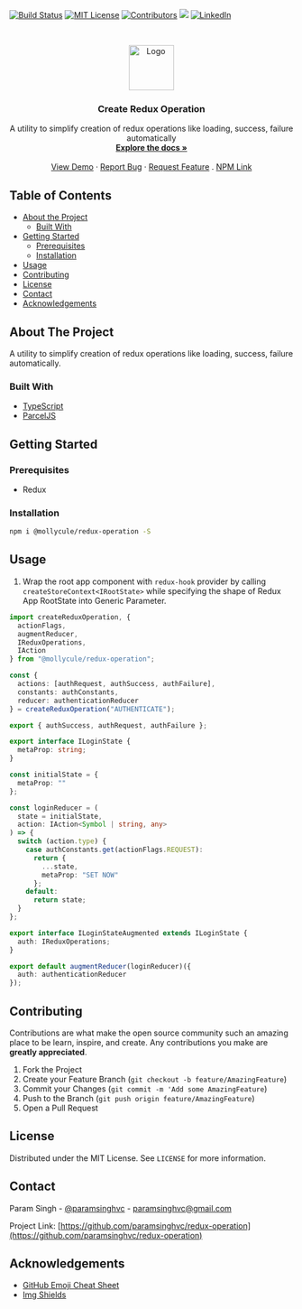 <!-- PROJECT SHIELDS -->

[![Build Status][build-shield]]()
[![MIT License][license-shield]][license-url]
[![Contributors][contributors-shield]]()
<img src="https://img.badgesize.io/paramsinghvc/redux-operation/master/dist/index.js?compression=gzip&label=gzip+size&max=3000&softmax=2000">
[![LinkedIn][linkedin-shield]][linkedin-url]

<!-- PROJECT LOGO -->
<br />
<p align="center">
  <a href="https://github.com/paramsinghvc/redux-operation">
    <img src="https://user-images.githubusercontent.com/4329912/57995433-a1103380-7adf-11e9-9001-d76b38ec6dea.png" alt="Logo" width="80" height="80">
  </a>

  <h3 align="center">Create Redux Operation</h3>

  <p align="center">
    A utility to simplify creation of redux operations like loading, success, failure automatically
    <br />
    <a href="https://www.npmjs.com/package/@mollycule/redux-operation"><strong>Explore the docs »</strong></a>
    <br />
    <br />
    <a href="https://codesandbox.io/s/redux-operation-example-pptq2?fontsize=14">View Demo</a>
    ·
    <a href="https://github.com/paramsinghvc/redux-operation/issues">Report Bug</a>
    ·
    <a href="https://github.com/paramsinghvc/redux-operation/issues">Request Feature</a>
    .
    <a href="https://www.npmjs.com/package/@mollycule/redux-operation">NPM Link</a>
  </p>
</p>

<!-- TABLE OF CONTENTS -->

## Table of Contents

- [About the Project](#about-the-project)
  - [Built With](#built-with)
- [Getting Started](#getting-started)
  - [Prerequisites](#prerequisites)
  - [Installation](#installation)
- [Usage](#usage)
- [Contributing](#contributing)
- [License](#license)
- [Contact](#contact)
- [Acknowledgements](#acknowledgements)

<!-- ABOUT THE PROJECT -->

## About The Project

A utility to simplify creation of redux operations like loading, success, failure automatically.

### Built With

- [TypeScript](https://www.typescriptlang.org/)
- [ParcelJS](https://parceljs.org/)

<!-- GETTING STARTED -->

## Getting Started

### Prerequisites

- Redux

### Installation

```sh
npm i @mollycule/redux-operation -S
```

<!-- USAGE EXAMPLES -->

## Usage

1. Wrap the root app component with `redux-hook` provider by calling `createStoreContext<IRootState>` while specifying the shape of Redux App RootState into Generic Parameter.

```ts
import createReduxOperation, {
  actionFlags,
  augmentReducer,
  IReduxOperations,
  IAction
} from "@mollycule/redux-operation";

const {
  actions: [authRequest, authSuccess, authFailure],
  constants: authConstants,
  reducer: authenticationReducer
} = createReduxOperation("AUTHENTICATE");

export { authSuccess, authRequest, authFailure };

export interface ILoginState {
  metaProp: string;
}

const initialState = {
  metaProp: ""
};

const loginReducer = (
  state = initialState,
  action: IAction<Symbol | string, any>
) => {
  switch (action.type) {
    case authConstants.get(actionFlags.REQUEST):
      return {
        ...state,
        metaProp: "SET NOW"
      };
    default:
      return state;
  }
};

export interface ILoginStateAugmented extends ILoginState {
  auth: IReduxOperations;
}

export default augmentReducer(loginReducer)({
  auth: authenticationReducer
});
```

<!-- CONTRIBUTING -->

## Contributing

Contributions are what make the open source community such an amazing place to be learn, inspire, and create. Any contributions you make are **greatly appreciated**.

1. Fork the Project
2. Create your Feature Branch (`git checkout -b feature/AmazingFeature`)
3. Commit your Changes (`git commit -m 'Add some AmazingFeature`)
4. Push to the Branch (`git push origin feature/AmazingFeature`)
5. Open a Pull Request

<!-- LICENSE -->

## License

Distributed under the MIT License. See `LICENSE` for more information.

<!-- CONTACT -->

## Contact

Param Singh - [@paramsinghvc](https://github.com/paramsinghvc) - paramsinghvc@gmail.com

Project Link: [https://github.com/paramsinghvc/redux-operation](https://github.com/paramsinghvc/redux-operation)

<!-- ACKNOWLEDGEMENTS -->

## Acknowledgements

- [GitHub Emoji Cheat Sheet](https://www.webpagefx.com/tools/emoji-cheat-sheet)
- [Img Shields](https://shields.io)

<!-- MARKDOWN LINKS & IMAGES -->

[build-shield]: https://img.shields.io/badge/build-passing-brightgreen.svg?style=flat
[contributors-shield]: https://img.shields.io/badge/contributors-1-orange.svg?style=flat
[license-shield]: https://img.shields.io/badge/license-MIT-blue.svg?style=flat
[license-url]: https://choosealicense.com/licenses/mit
[linkedin-shield]: https://img.shields.io/badge/-LinkedIn-black.svg?style=flat&logo=linkedin&colorB=0077B5
[linkedin-url]: https://www.linkedin.com/in/paramsinghvc
[product-screenshot]: https://user-images.githubusercontent.com/4329912/57970750-b895d200-79a2-11e9-9fdf-fcf80c8fce28.png
